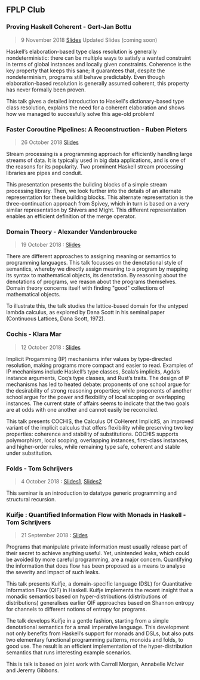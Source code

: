 ## FPLP Club

<!--- - - - - - - - - - - - - - - - - - - - - - - - - - - - - - - - - - - --->
### Proving Haskell Coherent - Gert-Jan Bottu
> 9 November 2018 [Slides](slides/haskell_coherence_v1.pdf) Updated Slides (coming soon)

Haskell’s elaboration-based type class resolution is generally nondeterministic: 
there can be multiple ways to satisfy a wanted constraint in terms of global 
instances and locally given constraints. Coherence is the key property that keeps
this sane; it guarantees that, despite the nondeterminism, programs still behave 
predictably. Even though elaboration-based resolution is generally assumed 
coherent, this property has never formally been proven.

This talk gives a detailed introduction to Haskell's dictionary-based type class 
resolution, explains the need for a coherent elaboration and shows how we managed 
to succesfully solve this age-old problem!


<!--- - - - - - - - - - - - - - - - - - - - - - - - - - - - - - - - - - - --->
### Faster Coroutine Pipelines: A Reconstruction - Ruben Pieters
> 26 October 2018 [Slides](slides/Faster_Coroutine_Pipelines_A_Reconstruction.pdf)

Stream processing is a programming approach for efficiently handling large streams of data. It is typically used in big data applications, and is one of the reasons for its popularity. Two prominent Haskell stream processing libraries are pipes and conduit.

This presentation presents the building blocks of a simple stream processing library. Then, we look further into the details of an alternate representation for these building blocks. This alternate representation is the three-continuation approach from Spivey, which in turn is based on a very similar representation by Shivers and Might. This different representation enables an efficient definition of the merge operator. 


<!--- - - - - - - - - - - - - - - - - - - - - - - - - - - - - - - - - - - --->
### Domain Theory - Alexander Vandenbroucke
> 19 October 2018 : [Slides](slides/domain_theory.pdf)

There are different approaches to assigning meaning or semantics to programming
languages. This talk focusses on the denotational style of semantics, whereby
we directly assign meaning to a program by mapping its syntax to mathematical
objects, its denotation. By reasoning about the denotations of programs, we
reason about the programs themselves. Domain theory concerns itself with
finding "good" collections of mathematical objects.

To illustrate this, the talk studies the lattice-based domain for the untyped
lambda calculus, as explored by Dana Scott in his seminal paper (Continuous
Lattices, Dana Scott, 1972).


<!--- - - - - - - - - - - - - - - - - - - - - - - - - - - - - - - - - - - --->
### Cochis - Klara Mar
> 12 October 2018 : [Slides](slides/cochis.pdf)

Implicit Progamming (IP) mechanisms infer values by type-directed resolution, 
making programs more compact and easier to read. Examples of IP mechanisms include 
Haskell’s type classes, Scala’s implicits, Agda’s instance arguments, Coq’s type 
classes, and Rust’s traits. The design of IP mechanisms has led to heated debate:
proponents of one school argue for the desirability of strong reasoning properties;
while proponents of another school argue for the power and flexibility of local 
scoping or overlapping instances. The current state of affairs seems to indicate 
that the two goals are at odds with one another and cannot easily be reconciled.

This talk presents COCHIS, the Calculus Of CoHerent ImplicitS, an improved variant
of the implicit calculus that offers flexibility while preserving two key properties:
coherence and stability of substitutions. COCHIS supports polymorphism, local 
scoping, overlapping instances, first-class instances, and higher-order rules, 
while remaining type safe, coherent and stable under substitution.


<!--- - - - - - - - - - - - - - - - - - - - - - - - - - - - - - - - - - - --->
### Folds - Tom Schrijvers
> 4 October 2018 : [Slides1](slides/universe_of_types.pdf), [Slides2](slides/bringing_functions_into_the_fold)

This seminar is an introduction to datatype generic programming and structural recursion.


<!--- - - - - - - - - - - - - - - - - - - - - - - - - - - - - - - - - - - --->
### Kuifje : Quantified Information Flow with Monads in Haskell - Tom Schrijvers
> 21 September 2018 : [Slides](slides/qif.pdf)

Programs that manipulate private information must usually release part of
their secret to achieve anything useful. Yet, unintended leaks, which could
be avoided by more careful programming, are a major concern. Quantifying
the information that does flow has been proposed as a means to analyse the
severity and impact of such leaks.

This talk presents Kuifje, a domain-specific language (DSL) for
Quantitative Information Flow (QIF) in Haskell. Kuifje implements the
recent insight that a monadic semantics based on hyper-distributions
(distributions of distributions) generalises earlier QIF approaches based
on Shannon entropy for channels to different notions of entropy for
programs.

The talk develops Kuifje in a gentle fashion, starting from a simple
denotational semantics for a small imperative language. This development
not only benefits from Haskell’s support for monads and DSLs, but also puts
two elementary functional programming patterns, monoids and folds, to good
use. The result is an efficient implementation of the hyper-distribution
semantics that runs interesting example scenarios.

This is talk is based on joint work with Carroll Morgan, Annabelle McIver
and Jeremy Gibbons.

